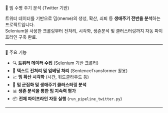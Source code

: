 🧬 밈 수명 주기 분석 (Twitter 기반)

트위터 데이터를 기반으로 밈(meme)의 생성, 확산, 쇠퇴 등 **생애주기 전반을 분석**하는 프로젝트입니다.  
Selenium을 사용한 크롤링부터 전처리, 시각화, 생존분석 및 클러스터링까지 자동 파이프라인 구축 완료.

---

📌 주요 기능

- 🔍 **트위터 데이터 수집** (Selenium 기반 크롤러)
- 🧹 **텍스트 전처리 및 임베딩 처리** (SentenceTransformer 활용)
- 📈 **밈 확산 시각화** (시간, 워드클라우드 등)
- 🧠 **밈 군집화 및 생애주기 클러스터링 분석**
- 📊 **생존 분석을 통한 밈 지속력 평가**
- 📦 **전체 파이프라인 자동 실행** (`run_pipeline_twitter.py`)

---
